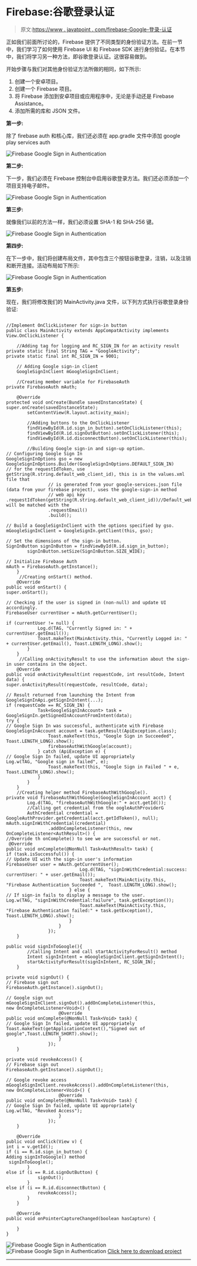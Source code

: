 # Firebase:谷歌登录认证

> 原文:[https://www . javatpoint . com/firebase-Google-登录-认证](https://www.javatpoint.com/firebase-google-sign-in-authentication)

正如我们前面所讨论的，Firebase 提供了不同类型的身份验证方法。在前一节中，我们学习了如何使用 Firebase UI 和 Firebase SDK 进行身份验证。在本节中，我们将学习另一种方法，即谷歌登录认证。这很容易做到。

开始步骤与我们对其他身份验证方法所做的相同，如下所示:

1.  创建一个安卓项目。
2.  创建一个 Firebase 项目。
3.  将 Firebase 添加到安卓项目或应用程序中，无论是手动还是 Firebase Assistance。
4.  添加所需的库和 JSON 文件。

**第一步:**

除了 firebase auth 和核心库，我们还必须在 app.gradle 文件中添加 google play services auth

![Firebase Google Sign in Authentication](../Images/a4862b290dfac234b157c2005b5399bb.png)

**第二步:**

下一步，我们必须在 Firebase 控制台中启用谷歌登录方法。我们还必须添加一个项目支持电子邮件。

![Firebase Google Sign in Authentication](../Images/3051eedfe504b0793189dd84404e33d8.png)

**第三步:**

就像我们以前的方法一样，我们必须设置 SHA-1 和 SHA-256 键。

![Firebase Google Sign in Authentication](../Images/12dfcb0d264abdc007d94b660e2d00b1.png)

**第四步:**

在下一步中，我们将创建布局文件，其中包含三个按钮谷歌登录，注销，以及注销和断开连接。活动布局如下所示:

![Firebase Google Sign in Authentication](../Images/a9709a08e80dbebbb9a98e0e7a10c6a0.png)

**第五步:**

现在，我们将修改我们的 MainActivity.java 文件，以下列方式执行谷歌登录身份验证:

```

//Implement OnClickListener for sign-in button 
public class MainActivity extends AppCompatActivity implements View.OnClickListener {

    //Adding tag for logging and RC_SIGN_IN for an activity result
private static final String TAG = "GoogleActivity";
private static final int RC_SIGN_IN = 9001;

    // Adding Google sign-in client
    GoogleSignInClient mGoogleSignInClient;

    //Creating member variable for FirebaseAuth
private FirebaseAuth mAuth;

    @Override
protected void onCreate(Bundle savedInstanceState) {
super.onCreate(savedInstanceState);
        setContentView(R.layout.activity_main);

        //Adding buttons to the OnClickListener
        findViewById(R.id.sign_in_button).setOnClickListener(this);
        findViewById(R.id.signOutButton).setOnClickListener(this);
        findViewById(R.id.disconnectButton).setOnClickListener(this);

        //Building Google sign-in and sign-up option.
// Configuring Google Sign In
GoogleSignInOptions gso = new GoogleSignInOptions.Builder(GoogleSignInOptions.DEFAULT_SIGN_IN)
// for the requestIdToken, use getString(R.string.default_web_client_id), this is in the values.xml file that
                // is generated from your google-services.json file (data from your firebase project), uses the google-sign-in method
                // web api key
.requestIdToken(getString(R.string.default_web_client_id))//Default_web_client_id will be matched with the 
                .requestEmail()
                .build();

// Build a GoogleSignInClient with the options specified by gso.
mGoogleSignInClient = GoogleSignIn.getClient(this, gso);

// Set the dimensions of the sign-in button.
SignInButton signInButton = findViewById(R.id.sign_in_button);
        signInButton.setSize(SignInButton.SIZE_WIDE);

// Initialize Firebase Auth
mAuth = FirebaseAuth.getInstance();
    }
     //Creating onStart() method.
    @Override
public void onStart() {
super.onStart();

// Checking if the user is signed in (non-null) and update UI accordingly.
FirebaseUser currentUser = mAuth.getCurrentUser();

if (currentUser != null) {
            Log.d(TAG, "Currently Signed in: " + currentUser.getEmail());
            Toast.makeText(MainActivity.this, "Currently Logged in: " + currentUser.getEmail(), Toast.LENGTH_LONG).show();
        }
    }
     //Calling onActivityResult to use the information about the sign-in user contains in the object.
    @Override
public void onActivityResult(int requestCode, int resultCode, Intent data) {
super.onActivityResult(requestCode, resultCode, data);

// Result returned from launching the Intent from GoogleSignInApi.getSignInIntent(...);
if (requestCode == RC_SIGN_IN) {
            Task<GoogleSignInAccount> task = GoogleSignIn.getSignedInAccountFromIntent(data);
try {
// Google Sign In was successful, authenticate with Firebase
GoogleSignInAccount account = task.getResult(ApiException.class);
                Toast.makeText(this, "Google Sign in Succeeded",  Toast.LENGTH_LONG).show();
                firebaseAuthWithGoogle(account);
            } catch (ApiException e) {
// Google Sign In failed, update UI appropriately
Log.w(TAG, "Google sign in failed", e);
                Toast.makeText(this, "Google Sign in Failed " + e,  Toast.LENGTH_LONG).show();
            }
        }
    }
    //Creating helper method FirebaseAuthWithGoogle().  
private void firebaseAuthWithGoogle(GoogleSignInAccount acct) {
        Log.d(TAG, "firebaseAuthWithGoogle:" + acct.getId());
        //Calling get credential from the oogleAuthProviderG
        AuthCredential credential = GoogleAuthProvider.getCredential(acct.getIdToken(), null);
mAuth.signInWithCredential(credential)
                .addOnCompleteListener(this, new OnCompleteListener<AuthResult>() {
//Override th onComplete() to see we are successful or not. 
 @Override
public void onComplete(@NonNull Task<AuthResult> task) {
if (task.isSuccessful()) {
// Update UI with the sign-in user's information
FirebaseUser user = mAuth.getCurrentUser();
                            Log.d(TAG, "signInWithCredential:success: currentUser: " + user.getEmail());
                            Toast.makeText(MainActivity.this, "Firebase Authentication Succeeded ",  Toast.LENGTH_LONG).show();
                        } else {
// If sign-in fails to display a message to the user.
Log.w(TAG, "signInWithCredential:failure", task.getException());
                            Toast.makeText(MainActivity.this, "Firebase Authentication failed:" + task.getException(),  Toast.LENGTH_LONG).show();
                        }
                    }
                });
    }

public void signInToGoogle(){
        //Calling Intent and call startActivityForResult() method 
        Intent signInIntent = mGoogleSignInClient.getSignInIntent();
        startActivityForResult(signInIntent, RC_SIGN_IN);
    }

private void signOut() {
// Firebase sign out
FirebaseAuth.getInstance().signOut();

// Google sign out
mGoogleSignInClient.signOut().addOnCompleteListener(this,
new OnCompleteListener<Void>() {
                    @Override
public void onComplete(@NonNull Task<Void> task) {
// Google Sign In failed, update UI appropriately
Toast.makeText(getApplicationContext(),"Signed out of google",Toast.LENGTH_SHORT).show();
                    }
                });
    }

private void revokeAccess() {
// Firebase sign out
FirebaseAuth.getInstance().signOut();

// Google revoke access
mGoogleSignInClient.revokeAccess().addOnCompleteListener(this,
new OnCompleteListener<Void>() {
                    @Override
public void onComplete(@NonNull Task<Void> task) {
// Google Sign In failed, update UI appropriately
Log.w(TAG, "Revoked Access");
                    }
                });
    }

    @Override
public void onClick(View v) {
int i = v.getId();
if (i == R.id.sign_in_button) {
Adding signInToGoogle() method
 signInToGoogle();
        }
else if (i == R.id.signOutButton) {
            signOut();
        }
else if (i == R.id.disconnectButton) {
            revokeAccess();
        }
    }

    @Override
public void onPointerCaptureChanged(boolean hasCapture) {

    }
}

```

![Firebase Google Sign in Authentication](../Images/5081adf06f454447efae9e2ea0070d53.png)
![Firebase Google Sign in Authentication](../Images/7f6c5210933fa047d322d0879b71a050.png)
[Click here to download project](https://static.javatpoint.com/tutorial/firebase/download/GoogleSignInAuthentication.zip)

* * *